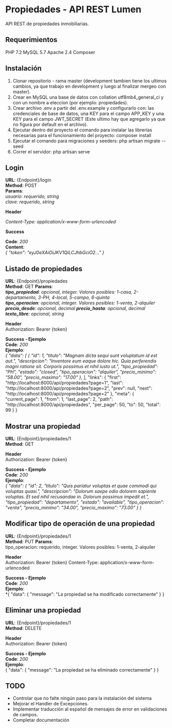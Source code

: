 # Propiedades - API REST Lumen  
API REST de propiedades inmobiliarias.

## **Requerimientos**
PHP 7.2
MySQL 5.7
Apache 2.4
Composer

## **Instalación**

 1. Clonar repositorio - rama master (development tambien tiene los ultimos cambios, ya que trabajo en development y luego al finalizar mergeo con master). 
 2. Crear en MySQL una base de datos con collation utf8mb4_general_ci y con un nombre a eleccion (por ejemplo: propiedades).
 3. Crear archivo .env a partir del .env.example y configurarlo con: las credenciales de base de datos, una KEY para el campo APP_KEY y una KEY para el campo JWT_SECRET (Este ultimo hay que agregarlo ya que no figura por default en el archivo).
 4. Ejecutar dentro del proyecto el comando para instalar las librerías necesarias para el funcionamiento del proyecto: composer install
 5. Ejecutar el comando para migraciones y seeders: php artisan migrate --seed
 6. Correr el servidor: php artisan serve

## **Login**
  
**URL**: {Endpoint}/login  
**Method**: POST  
**Params**:  
*usuario: requerido, string  
clave: requerido, string*  
  
**Header**  
  
_Content-Type: application/x-www-form-urlencoded_  
  
**Success**  
  
**Code**: _200_  
**Content**:  
*{
"token": "eyJ0eXAiOiJKV1QiLCJhbGciO2..."
}*

## **Listado de propiedades**
  
**URL**: {Endpoint}/propiedades  
**Method**: GET
**Params**:  
***tipo_propiedad**: opcional, integer. Valores posibles: 1-casa, 2-departamento, 3-PH, 4-local, 5-campo, 6-quinta   
**tipo_operacion**: opcional, integer. Valores posibles: 1-venta, 2-alquiler
**precio_desde**: opcional, decimal
**precio_hasta**: opcional, decimal
**texto_libre**: opcional, string*
  
**Header**    
Authorization: Bearer {token}
  
**Success - Ejemplo**  
**Code**: _200_  
**Ejemplo**:  
    *{
	    "data": [
	    {
	    "id": 1,
	    "titulo": "Magnam dicta sequi sunt voluptatum id est aut.",
	    "descripcion": "Inventore eum eaque dolore hic. Quia perferendis magni ratione sit. Corporis possimus et nihil iusto ut.",
	    "tipo_propiedad": "PH",
	    "estado": "closed",
	    "tipo_operacion": "alquiler",
	    "precio_minimo": "58.00",
	    "precio_maximo": "17.00"
	    },*
	    ],
	"links": {
	"first": "http://localhost:8000/api/propiedades?page=1",
	"last": "http://localhost:8000/api/propiedades?page=2",
	"prev": null,
	"next": "http://localhost:8000/api/propiedades?page=2"
	},
	"meta": {
	"current_page": 1,
	"from": 1,
	"last_page": 2,
	"path": "http://localhost:8000/api/propiedades",
	"per_page": 50,
	"to": 50,
	"total": 99
	}
}

## Mostrar una propiedad
**URL**: {Endpoint}/propiedades/1  
**Method**: GET
  
**Header**    
Authorization: Bearer {token}
  
**Success - Ejemplo**  
**Code**: _200_  
**Ejemplo**:  
*{
"data": {
"id": 2,
"titulo": "Quis pariatur voluptas et quae commodi qui voluptas quasi.",
"descripcion": "Dolorum saepe odio dolorem sapiente voluptas. Et sed nihil recusandae in. Dolorum possimus impedit et.",
"tipo_propiedad": "departamento",
"estado": "available",
"tipo_operacion": "venta",
"precio_minimo": "34.00",
"precio_maximo": "73.00"
}
}*

## Modificar tipo de operación de una propiedad
**URL**: {Endpoint}/propiedades/1  
**Method**: PUT
**Params**:  
tipo_operacion: requerido, integer. Valores posibles: 1-venta, 2-alquiler
 
**Header**    
Authorization: Bearer {token}
Content-Type: application/x-www-form-urlencoded
  
**Success - Ejemplo**  
**Code**: _200_  
**Ejemplo**:  
*{
"data": {
"message": "La propiedad se ha modificado correctamente"
}
}

## Eliminar una propiedad
**URL**: {Endpoint}/propiedades/1  
**Method**: DELETE

**Header**    
Authorization: Bearer {token}
  
**Success - Ejemplo**  
**Code**: _200_  
**Ejemplo**:  
{
"data": {
"message": "La propiedad se ha eliminado correctamente"
}
}

## TODO

- Controlar que no falte ningún paso para la instalación del sistema
 - Mejorar el Handler de Excepciones.
 - Implementar traducción al español de mensajes de error en validaciones de campos.
 - Completar documentación
